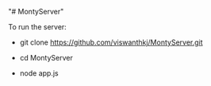 "# MontyServer" 

To run the server:

- git clone https://github.com/viswanthkj/MontyServer.git

- cd MontyServer

- node app.js